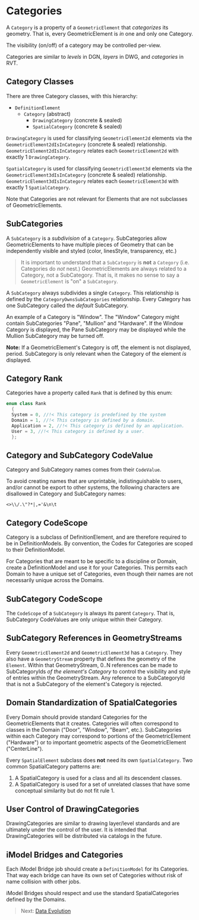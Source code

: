 # Categories

A `Category` is a property of a `GeometricElement` that *categorizes* its geometry. That is, every GeometricElement is *in* one and only one Category.

The visibility (on/off) of a category may be controlled per-view.

Categories are similar to *levels* in DGN, *layers* in DWG, and *categories* in RVT.

## Category Classes

There are three Category classes, with this hierarchy:

- `DefinitionElement`
  - `Category` (abstract)
    - `DrawingCategory` (concrete & sealed)
    - `SpatialCategory` (concrete & sealed)

`DrawingCategory` is used for classifying `GeometricElement2d` elements via the  `GeometricElement2dIsInCategory` (concrete & sealed) relationship. `GeometricElement2dIsInCategory` relates each `GeometricElement2d` with exactly 1 `DrawingCategory`.

`SpatialCategory` is used for classifying `GeometricElement3d` elements via the `GeometricElement3dIsInCategory` (concrete & sealed) relationship. `GeometricElement3dIsInCategory` relates each `GeometricElement3d` with exactly 1 `SpatialCategory`.

Note that Categories are not relevant for Elements that are not subclasses of GeometricElements.

## SubCategories

A `SubCategory` is a *subdivision* of a `Category`. SubCategories allow GeometricElements to have multiple pieces of Geometry that can be independently visible and styled (color, linesStyle, transparency, etc.)

> It is important to understand that a `SubCategory` is **not** a `Category` (i.e. Categories do *not* nest.) GeometricElements are always related to a Category, not a SubCategory. That is, it makes no sense to say a `GeometricElement` is "on" a `SubCategory`.

A `SubCategory` always subdivides a single `Category`. This relationship is defined by the `CategoryOwnsSubCategories` relationship. Every Category has one SubCategory called the *default* SubCategory.

An example of a Category is "Window". The "Window" Category might contain SubCategories "Pane", "Mullion" and "Hardware". If the Window Category is displayed, the Pane SubCategory may be displayed while the Mullion SubCategory may be turned off.

**Note:** If a GeometricElement's Category is off, the element is not displayed, period. SubCategory is only relevant when the Category of the element *is* displayed.

## Category Rank

Categories have a property called `Rank` that is defined by this enum:

```cpp
enum class Rank
  {
  System = 0, //!< This category is predefined by the system
  Domain = 1, //!< This category is defined by a domain.
  Application = 2, //!< This category is defined by an application.
  User = 3, //!< This category is defined by a user.
  };
```

## Category and SubCategory CodeValue

Category and SubCategory names comes from their `CodeValue`.

To avoid creating names that are unprintable, indistinguishable to users, and/or cannot be export to other systems, the following characters are disallowed in Category and SubCategory names:

`<>\\/.\"?*|,='&\n\t`

## Category CodeScope

Category is a subclass of DefinitionElement, and are therefore required to be in DefinitionModels. By convention, the Codes for Categories are scoped to their DefinitionModel.

For Categories that are meant to be specific to a discipline or Domain, create a DefinitionModel and use it for your Categories. This permits each Domain to have a unique set of Categories, even though their names are not necessarily unique across the Domains.

## SubCategory CodeScope

The `CodeScope` of a `SubCategory` is always its parent `Category`. That is, SubCategory CodeValues are only unique within their Category.

## SubCategory References in GeometryStreams

Every `GeometricElement2d` and `GeometricElement3d` has a `Category`. They also have a `GeometryStream` property that defines the geometry of the `Element`. Within that GeometryStream, 0..N references can be made to SubCategoryIds *of the element's Category* to control the visibility and style of
entries within the GeometryStream. Any reference to a SubCategoryId that is not a SubCategory of the element's Category is rejected.

## Domain Standardization of SpatialCategories

Every Domain should provide standard Categories for the GeometricElements that it creates. Categories will often correspond to classes in the Domain ("Door", "Window", "Beam", etc.). SubCategories within each Category may correspond to portions of the GeometricElement ("Hardware") or to important geometric aspects of the GeometricElement ("CenterLine").

Every `SpatialElement` subclass does **not** need its own `SpatialCategory`. Two common SpatialCategory patterns are:

   1. A SpatialCategory is used for a class and all its descendent classes.
   2. A SpatialCategory is used for a set of unrelated classes that have some conceptual similarity but do not fit rule 1.

<!-- TODO: Clarify how/where the Domain authors document the Categories. -->

## User Control of DrawingCategories

DrawingCategories are similar to drawing layer/level standards and are ultimately under the control of the user. It is intended that DrawingCategories will be distributed via catalogs in the future.

<!-- TODO: Elaborate on how user can (or will be able to) control drawing standards in the future. They won't be manually changing GeometricElement2dIsInCategory? -->

## iModel Bridges and Categories

Each iModel Bridge job should create a `DefinitionModel` for its Categories. That way each bridge can have its own set of Categories without risk of name collision with other jobs.

iModel Bridges should respect and use the standard SpatialCategories defined by the Domains.

> Next: [Data Evolution](./appendix-a-data-evolution-across-time.md)